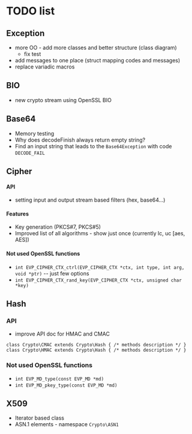 # TODO list

## Exception
- more OO - add more classes and better structure (class diagram)
  - fix test
- add messages to one place (struct mapping codes and messages)
- replace variadic macros

## BIO
- new crypto stream using OpenSSL BIO

## Base64
- Memory testing
- Why does decodeFinish always return empty string?
- Find an input string that leads to the `Base64Exception` with code `DECODE_FAIL`

## Cipher

#### API
- setting input and output stream based filters (hex, base64...)

#### Features
- Key generation (PKCS#7, PKCS#5)
- Improved list of all algorithms - show just once (currently lc, uc [aes, AES])

#### Not used OpenSSL functions
- `int EVP_CIPHER_CTX_ctrl(EVP_CIPHER_CTX *ctx, int type, int arg, void *ptr)` -- just few options
- `int EVP_CIPHER_CTX_rand_key(EVP_CIPHER_CTX *ctx, unsigned char *key)`


## Hash

### API
- improve API doc for HMAC and CMAC
```
class Crypto\CMAC extends Crypto\Hash { /* methods description */ }
class Crypto\HMAC extends Crypto\Hash { /* methods description */ }
```

### Not used OpenSSL functions
- `int EVP_MD_type(const EVP_MD *md)`
- `int EVP_MD_pkey_type(const EVP_MD *md)`

## X509
- Iterator based class
- ASN.1 elements - namespace `Crypto\ASN1`
